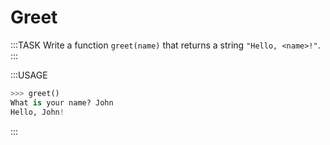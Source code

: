 # Greet

:::TASK
Write a function `greet(name)` that returns a string `"Hello, <name>!"`.
:::

:::USAGE

```python
>>> greet()
What is your name? John
Hello, John!
```

:::
